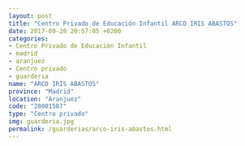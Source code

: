 ```yaml
---
layout: post
title: "Centro Privado de Educación Infantil ARCO IRIS ABASTOS"
date: 2017-09-20 20:57:05 +0200
categories:
- Centro Privado de Educación Infantil
- madrid
- aranjuez
- Centro privado
- guarderia
name: "ARCO IRIS ABASTOS"
province: "Madrid"
location: "Aranjuez"
code: "28001587"
type: "Centro privado"
img: guarderia.jpg
permalink: /guarderias/arco-iris-abastos.html
---
```

